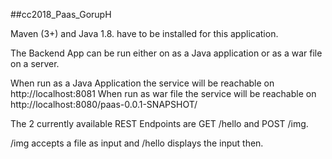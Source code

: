 ##cc2018_Paas_GorupH

Maven (3+) and Java 1.8. have to be installed for this application.

The Backend App can be run either on as a Java application or as a war file on a server.

When run as a Java Application the service will be reachable on http://localhost:8081
When run as war file the service will be reachable on http://localhost:8080/paas-0.0.1-SNAPSHOT/

The 2 currently available REST Endpoints are GET /hello and POST /img.

/img accepts a file as input and /hello displays the input then.
